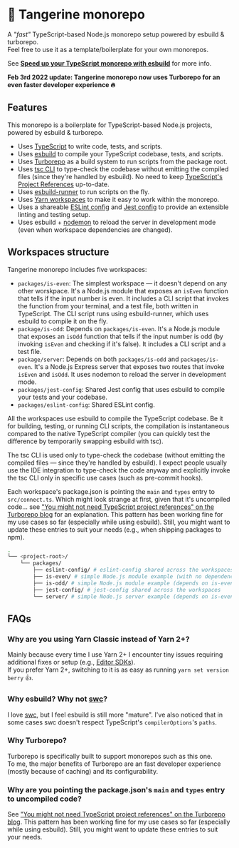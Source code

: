 # 🍊 Tangerine monorepo

A _"fast"_ TypeScript-based Node.js monorepo setup powered by esbuild & turborepo.  
Feel free to use it as a template/boilerplate for your own monorepos.

See [**Speed up your TypeScript monorepo with esbuild**](https://mmazzarolo.com/blog/2021-11-06-speed-up-your-typescript-monorepo-with-esbuild/) for more info.

**Feb 3rd 2022 update: Tangerine monorepo now uses Turborepo for an even faster developer experience 🔥**

## Features

This monorepo is a boilerplate for TypeScript-based Node.js projects, powered by esbuild & turborepo.

- Uses [TypeScript](https://www.typescriptlang.org/) to write code, tests, and scripts.
- Uses [esbuild](https://esbuild.github.io/) to compile your TypeScript codebase, tests, and scripts.
- Uses [Turborepo](https://turborepo.org/) as a build system to run scripts from the package root.
- Uses [tsc CLI](https://www.typescriptlang.org/docs/handbook/compiler-options.html) to type-check the codebase without emitting the compiled files (since they're handled by esbuild). No need to keep [TypeScript's Project References](https://www.typescriptlang.org/docs/handbook/project-references.html) up-to-date.
- Uses [esbuild-runner](https://github.com/folke/esbuild-runner) to run scripts on the fly.
- Uses [Yarn workspaces](https://yarnpkg.com/features/workspaces) to make it easy to work within the monorepo.
- Uses a shareable [ESLint config](./packages/eslint-config) and [Jest config](./packages/jest-config) to provide an extensible linting and testing setup.
- Uses esbuild + [nodemon](https://github.com/remy/nodemon) to reload the server in development mode (even when workspace dependencies are changed).

## Workspaces structure

Tangerine monorepo includes five workspaces:

- `packages/is-even`: The simplest workspace — it doesn't depend on any other worskpace. It's a Node.js module that exposes an `isEven` function that tells if the input number is even. It includes a CLI script that invokes the function from your terminal, and a test file, both written in TypeScript. The CLI script runs using esbuild-runner, which uses esbuild to compile it on the fly.
- `package/is-odd`: Depends on `packages/is-even`. It's a Node.js module that exposes an `isOdd` function that tells if the input number is odd (by invoking `isEven` and checking if it's false). It includes a CLI script and a test file.
- `package/server`: Depends on both `packages/is-odd` and `packages/is-even`. It's a Node.js Express server that exposes two routes that invoke `isEven` and `isOdd`. It uses nodemon to reload the server in development mode.
- `packages/jest-config`: Shared Jest config that uses esbuild to compile your tests and your codebase.
- `packages/eslint-config`: Shared ESLint config.

All the workspaces use esbuild to compile the TypeScript codebase. Be it for building, testing, or running CLI scripts, the compilation is instantaneous compared to the native TypeScript compiler (you can quickly test the difference by temporarily swapping esbuild with tsc).

The tsc CLI is used only to type-check the codebase (without emitting the compiled files — since they're handled by esbuild). I expect people usually use the IDE integration to type-check the code anyway and explicitly invoke the tsc CLI only in specific use cases (such as pre-commit hooks).

Each workspace's package.json is pointing the `main` and `types` entry to `src/connect.ts`. Which might look strange at first, given that it's uncompiled code... see ["You might not need TypeScript project references" on the Turborepo blog](https://turborepo.com/posts/you-might-not-need-typescript-project-references) for an explanation. This pattern has been working fine for my use cases so far (especially while using esbuild). Still, you might want to update these entries to suit your needs (e.g., when shipping packages to npm).

```bash
.
└── <project-root>/
    └── packages/
        ├── eslint-config/ # eslint-config shared across the workspaces
        ├── is-even/ # simple Node.js module example (with no dependencies)
        ├── is-odd/ # simple Node.js module example (depends on is-even)
        ├── jest-config/ # jest-config shared across the workspaces
        └── server/ # simple Node.js server example (depends on is-even and is-odd)
```

## FAQs

### Why are you using Yarn Classic instead of Yarn 2+?

Mainly because every time I use Yarn 2+ I encounter tiny issues requiring additional fixes or setup (e.g., [Editor SDKs](https://yarnpkg.com/getting-started/editor-sdks)).  
If you prefer Yarn 2+, switching to it is as easy as running `yarn set version berry` 👍.

### Why esbuild? Why not [swc](https://github.com/swc-project/swc)?

I love [swc](https://github.com/swc-project/swc), but I feel esbuild is still more "mature". I've also noticed that in some cases swc doesn't respect TypeScript's `compilerOptions`'s `paths`.

### Why Turborepo?

Turborepo is specifically built to support monorepos such as this one.  
To me, the major benefits of Turborepo are an fast developer experience (mostly because of caching) and its configurability.

### Why are you pointing the package.json's `main` and `types` entry to uncompiled code?

See ["You might not need TypeScript project references" on the Turborepo blog](https://turborepo.com/posts/you-might-not-need-typescript-project-references). This pattern has been working fine for my use cases so far (especially while using esbuild). Still, you might want to update these entries to suit your needs.


